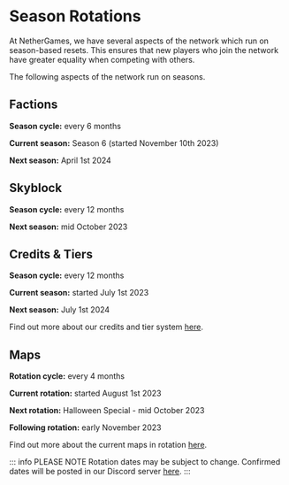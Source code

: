 # Season Rotations

At NetherGames, we have several aspects of the network which run on season-based resets. This ensures that new players who join the network have greater equality when competing with others.

The following aspects of the network run on seasons.

## Factions

**Season cycle:** every 6 months

**Current season:** Season 6 (started November 10th 2023)

**Next season:** April 1st 2024

## Skyblock

**Season cycle:** every 12 months

**Next season:** mid October 2023

## Credits & Tiers

**Season cycle:** every 12 months

**Current season:** started July 1st 2023

**Next season:** July 1st 2024

Find out more about our credits and tier system [here](https://ngmc.co/tiers).

## Maps

**Rotation cycle:** every 4 months

**Current rotation:** started August 1st 2023

**Next rotation:** Halloween Special - mid October 2023

**Following rotation:** early November 2023

Find out more about the current maps in rotation [here](https://ngmc.co/maps).

::: info PLEASE NOTE
Rotation dates may be subject to change. Confirmed dates will be posted in our Discord server [here](https://ngmc.co/discord).
:::
